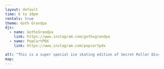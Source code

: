 ```yaml
---
layout: default
time: 6 to 10pm
rentals: true
theme: Goth Grandpa
djs:
  - name: GothxGrandpa
    link: https://www.instagram.com/gothxgrandpa
  - name: PopCartPDX
    link: https://www.instagram.com/popcartpdx

alt: "This is a super special ice skating edition of Secret Roller Disco being held at the Portland Winter Ice Rink! There will be two sessions with two different DJs: GothxGrandpa (6-7:30pm) and Pop Cart (8-10pm). Ice skate rentals will be available for kids ($7) and adults ($15). Waivers will be required for everyone to enter the tent, even if you are not skating."
map:
---
```

